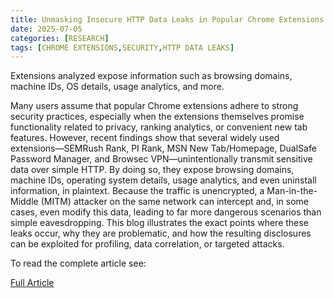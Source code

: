 ```yaml
---
title: Unmasking Insecure HTTP Data Leaks in Popular Chrome Extensions
date: 2025-07-05
categories: [RESEARCH]
tags: [CHROME EXTENSIONS,SECURITY,HTTP DATA LEAKS]
---
```


Extensions analyzed expose information such as browsing domains, machine IDs, OS details, usage analytics, and more.

Many users assume that popular Chrome extensions adhere to strong security practices, especially when the extensions themselves promise functionality related to privacy, ranking analytics, or convenient new tab features. However, recent findings show that several widely used extensions—SEMRush Rank, PI Rank, MSN New Tab/Homepage, DualSafe Password Manager, and Browsec VPN—unintentionally transmit sensitive data over simple HTTP. By doing so, they expose browsing domains, machine IDs, operating system details, usage analytics, and even uninstall information, in plaintext. Because the traffic is unencrypted, a Man-in-the-Middle (MITM) attacker on the same network can intercept and, in some cases, even modify this data, leading to far more dangerous scenarios than simple eavesdropping. This blog illustrates the exact points where these leaks occur, why they are problematic, and how the resulting disclosures can be exploited for profiling, data correlation, or targeted attacks.

To read the complete article see:

[Full Article](https://www.security.com/threat-intelligence/chrome-extension-leaks)

